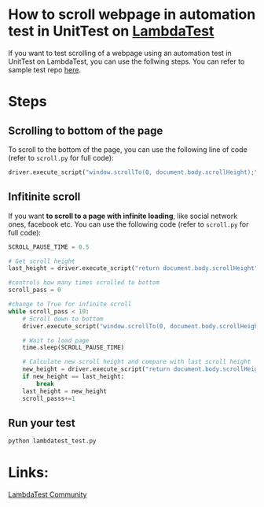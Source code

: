 # How to scroll webpage in automation test in UnitTest on [LambdaTest](https://www.lambdatest.com/?utm_source=github&utm_medium=repo&utm_campaign=UnitTest-scroll)

If you want to test scrolling of a webpage using an automation test in UnitTest on LambdaTest, you can use the follwing steps. You can refer to sample test repo [here](https://github.com/LambdaTest/Python-UnitTest-Selenium).

# Steps

## Scrolling to bottom of the page

To scroll to the bottom of the page, you can use the following line of code (refer to `scroll.py` for full code):

```python
driver.execute_script("window.scrollTo(0, document.body.scrollHeight);")
```

## Infitinite scroll

If you want **to scroll to a page with infinite loading**, like social network ones, facebook etc. You can use the following code (refer to `scroll.py` for full code):

```python
SCROLL_PAUSE_TIME = 0.5

# Get scroll height
last_height = driver.execute_script("return document.body.scrollHeight")

#controls how many times scrolled to bottom
scroll_pass = 0

#change to True for infinite scroll
while scroll_pass < 10:
    # Scroll down to bottom
    driver.execute_script("window.scrollTo(0, document.body.scrollHeight);")

    # Wait to load page
    time.sleep(SCROLL_PAUSE_TIME)

    # Calculate new scroll height and compare with last scroll height
    new_height = driver.execute_script("return document.body.scrollHeight")
    if new_height == last_height:
        break
    last_height = new_height 
    scroll_passs+=1
```
## Run your test

```bash
python lambdatest_test.py
```

# Links:

[LambdaTest Community](http://community.lambdatest.com/)

